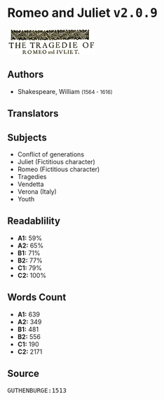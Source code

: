 # Romeo and Juliet <kbd>v2.0.9</kbd>

![](./cover.medium.jpg "")

## Authors


 - Shakespeare, William <small>(1564 - 1616)</small>

## Translators



## Subjects


 - Conflict of generations
 - Juliet (Fictitious character)
 - Romeo (Fictitious character)
 - Tragedies
 - Vendetta
 - Verona (Italy)
 - Youth

## Readablility


 - **A1:** 59%
 - **A2:** 65%
 - **B1:** 71%
 - **B2:** 77%
 - **C1:** 79%
 - **C2:** 100%

## Words Count


 - **A1:** 639
 - **A2:** 349
 - **B1:** 481
 - **B2:** 556
 - **C1:** 190
 - **C2:** 2171

## Source


<kbd>GUTHENBURGE:1513</kbd>
